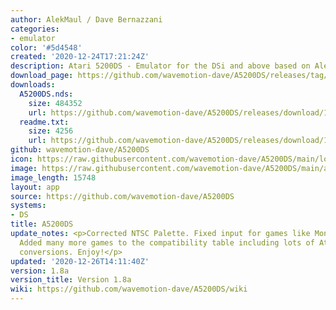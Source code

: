 ```yaml
---
author: AlekMaul / Dave Bernazzani
categories:
- emulator
color: '#5d4548'
created: '2020-12-24T17:21:24Z'
description: Atari 5200DS - Emulator for the DSi and above based on Alekmaul's work
download_page: https://github.com/wavemotion-dave/A5200DS/releases/tag/1.8a
downloads:
  A5200DS.nds:
    size: 484352
    url: https://github.com/wavemotion-dave/A5200DS/releases/download/1.8a/A5200DS.nds
  readme.txt:
    size: 4256
    url: https://github.com/wavemotion-dave/A5200DS/releases/download/1.8a/readme.txt
github: wavemotion-dave/A5200DS
icon: https://raw.githubusercontent.com/wavemotion-dave/A5200DS/main/logo.bmp
image: https://raw.githubusercontent.com/wavemotion-dave/A5200DS/main/arm9/gfx/bgTop.png
image_length: 15748
layout: app
source: https://github.com/wavemotion-dave/A5200DS
systems:
- DS
title: A5200DS
update_notes: <p>Corrected NTSC Palette. Fixed input for games like Montezuma's Revenge.
  Added many more games to the compatibility table including lots of Atari 800/XE
  conversions. Enjoy!</p>
updated: '2020-12-26T14:11:40Z'
version: 1.8a
version_title: Version 1.8a
wiki: https://github.com/wavemotion-dave/A5200DS/wiki
---
```

